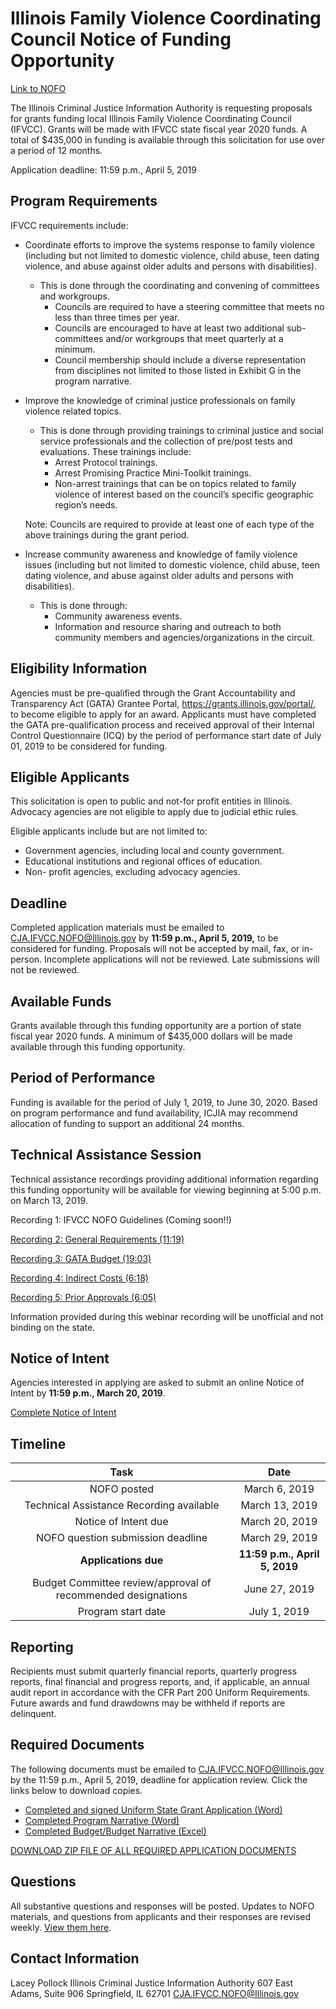 # Illinois Family Violence Coordinating Council  Notice of Funding Opportunity


[Link to NOFO](IFVCCNOFO.pdf)


The Illinois Criminal Justice Information Authority is requesting proposals for grants funding local Illinois Family Violence Coordinating Council (IFVCC). Grants will be made with IFVCC state fiscal year 2020 funds. A total of $435,000 in funding is available through this solicitation for use over a period of 12 months.

Application deadline: 11:59 p.m., April 5, 2019

## Program Requirements

IFVCC requirements include: 

* Coordinate efforts to improve the systems response to family violence (including but not limited to domestic violence, child abuse, teen dating violence, and abuse against older adults and persons with disabilities).
	* This is done through the coordinating and convening of committees and workgroups. 
	  * Councils are required to have a steering committee that meets no less than three times per year. 
	  * Councils are encouraged to have at least two additional sub-committees and/or workgroups that meet quarterly at a minimum. 
	  * Council membership should include a diverse representation from disciplines not limited to those listed in Exhibit G in the program narrative.
* Improve the knowledge of criminal justice professionals on family violence related topics.
	* This is done through providing trainings to criminal justice and social service professionals and the collection of pre/post tests and evaluations. These trainings include: 
	  * Arrest Protocol trainings. 
	  * Arrest Promising Practice Mini-Toolkit trainings.
	  * Non-arrest trainings that can be on topics related to family violence of interest based on the council’s specific geographic region’s needs.

	Note: Councils are required to provide at least one of each type of the above trainings during the grant period. 

* Increase community awareness and knowledge of family violence issues (including but not limited to domestic violence, child abuse, teen dating violence, and abuse against older adults and persons with disabilities).
	* This is done through:
	  * Community awareness events.
	  * Information and resource sharing and outreach to both community members and agencies/organizations in the circuit.

## Eligibility Information

Agencies must be pre-qualified through the Grant Accountability and Transparency Act (GATA) Grantee Portal, https://grants.illinois.gov/portal/, to become eligible to apply for an award.  Applicants must have completed the GATA pre-qualification process and received approval of their Internal Control Questionnaire (ICQ) by the period of performance start date of July 01, 2019 to be considered for funding. 
	
## Eligible Applicants

This solicitation is open to public and not-for profit entities in Illinois. Advocacy agencies are not eligible to apply due to judicial ethic rules.
	
Eligible applicants include but are not limited to:
	
 * Government agencies, including local and county government.
 * Educational institutions and regional offices of education.
 * Non- profit agencies, excluding advocacy agencies.

## Deadline

Completed application materials must be emailed to CJA.IFVCC.NOFO@Illinois.gov by **11:59 p.m., April 5, 2019,** to be considered for funding. Proposals will not be accepted by mail, fax, or in-person. Incomplete applications will not be reviewed. Late submissions will not be reviewed.

## Available Funds

Grants available through this funding opportunity are a portion of state fiscal year 2020 funds. A minimum of $435,000 dollars will be made available through this funding opportunity. 

## Period of Performance

Funding is available for the period of July 1, 2019, to June 30, 2020. Based on program performance and fund availability, ICJIA may recommend allocation of funding to support an additional 24 months. 

## Technical Assistance Session

Technical assistance recordings providing additional information regarding this funding opportunity will be available for viewing beginning at 5:00 p.m. on March 13, 2019. 

Recording 1: IFVCC NOFO Guidelines (Coming soon!!)
	
[Recording 2: General Requirements (11:19)](https://www.youtube.com/embed/zPaIPFXZvmg)
	
[Recording 3: GATA Budget (19:03)](https://www.youtube.com/embed/sQYCekU2pIw)

[Recording 4: Indirect Costs (6:18)](https://www.youtube.com/embed/mjp5PZx0oaY)

[Recording 5: Prior Approvals (6:05)](https://www.youtube.com/embed/Q8UaLYqslJs)

Information provided during this webinar recording will be unofficial and not binding on the state.
	
## Notice of Intent

Agencies interested in applying are asked to submit an online Notice of Intent by **11:59 p.m., March 20, 2019**. 

[Complete Notice of Intent](https://icjia.az1.qualtrics.com/jfe/form/SV_5vgq9ojdTws2NgN)
	
## Timeline

|                             Task                             |             Date              |
| :----------------------------------------------------------: | :---------------------------: |
|                         NOFO posted                          |         March 6, 2019         |
|           Technical Assistance Recording available           |        March 13, 2019         |
|                     Notice of Intent due                     |        March 20, 2019         |
|              NOFO question submission deadline               |        March 29, 2019         |
|                     **Applications due**                     | **11:59 p.m., April 5, 2019** |
| Budget Committee review/approval of recommended designations |         June 27, 2019         |
|                      Program start date                      |         July 1, 2019          |

## Reporting

Recipients must submit quarterly financial reports, quarterly progress reports, final financial and progress reports, and, if applicable, an annual audit report in accordance with the CFR Part 200 Uniform Requirements. Future awards and fund drawdowns may be withheld if reports are delinquent.

## Required Documents

The following documents must be emailed to CJA.IFVCC.NOFO@Illinois.gov by the 11:59 p.m., April 5, 2019, deadline for application review. Click the links below to download copies.

* [Completed and signed Uniform State Grant Application (Word)](IFVCCApplication.docx) 
* [Completed Program Narrative (Word)](IFVCCNarrative.docx)
* [Completed Budget/Budget Narrative (Excel)](IFVCCBudget.xls)

[DOWNLOAD ZIP FILE OF ALL REQUIRED APPLICATION DOCUMENTS](NOFODocuments_IFVCC.zip)
	
## Questions

All substantive questions and responses will be posted. Updates to NOFO materials, and questions from applicants and their responses are revised weekly. [View them here](IFVCCRESPONSEtoAPPLICANTQuestions.pdf).   

## Contact Information

Lacey Pollock
Illinois Criminal Justice Information Authority
607 East Adams, Suite 906
Springfield, IL 62701
CJA.IFVCC.NOFO@Illinois.gov 
 




